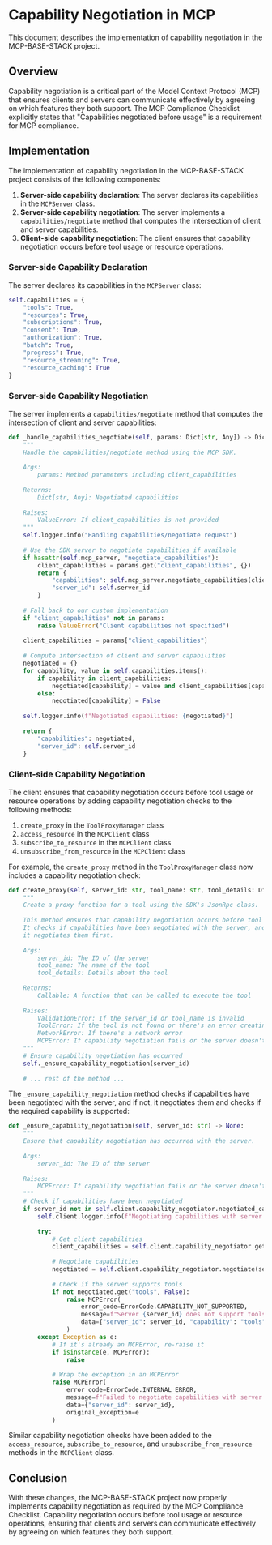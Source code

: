 # Capability Negotiation in MCP

This document describes the implementation of capability negotiation in the MCP-BASE-STACK project.

## Overview

Capability negotiation is a critical part of the Model Context Protocol (MCP) that ensures clients and servers can communicate effectively by agreeing on which features they both support. The MCP Compliance Checklist explicitly states that "Capabilities negotiated before usage" is a requirement for MCP compliance.

## Implementation

The implementation of capability negotiation in the MCP-BASE-STACK project consists of the following components:

1. **Server-side capability declaration**: The server declares its capabilities in the `MCPServer` class.
2. **Server-side capability negotiation**: The server implements a `capabilities/negotiate` method that computes the intersection of client and server capabilities.
3. **Client-side capability negotiation**: The client ensures that capability negotiation occurs before tool usage or resource operations.

### Server-side Capability Declaration

The server declares its capabilities in the `MCPServer` class:

```python
self.capabilities = {
    "tools": True,
    "resources": True,
    "subscriptions": True,
    "consent": True,
    "authorization": True,
    "batch": True,
    "progress": True,
    "resource_streaming": True,
    "resource_caching": True
}
```

### Server-side Capability Negotiation

The server implements a `capabilities/negotiate` method that computes the intersection of client and server capabilities:

```python
def _handle_capabilities_negotiate(self, params: Dict[str, Any]) -> Dict[str, Any]:
    """
    Handle the capabilities/negotiate method using the MCP SDK.
    
    Args:
        params: Method parameters including client_capabilities
        
    Returns:
        Dict[str, Any]: Negotiated capabilities
        
    Raises:
        ValueError: If client_capabilities is not provided
    """
    self.logger.info("Handling capabilities/negotiate request")
    
    # Use the SDK server to negotiate capabilities if available
    if hasattr(self.mcp_server, "negotiate_capabilities"):
        client_capabilities = params.get("client_capabilities", {})
        return {
            "capabilities": self.mcp_server.negotiate_capabilities(client_capabilities),
            "server_id": self.server_id
        }
    
    # Fall back to our custom implementation
    if "client_capabilities" not in params:
        raise ValueError("Client capabilities not specified")
        
    client_capabilities = params["client_capabilities"]
    
    # Compute intersection of client and server capabilities
    negotiated = {}
    for capability, value in self.capabilities.items():
        if capability in client_capabilities:
            negotiated[capability] = value and client_capabilities[capability]
        else:
            negotiated[capability] = False
            
    self.logger.info(f"Negotiated capabilities: {negotiated}")
    
    return {
        "capabilities": negotiated,
        "server_id": self.server_id
    }
```

### Client-side Capability Negotiation

The client ensures that capability negotiation occurs before tool usage or resource operations by adding capability negotiation checks to the following methods:

1. `create_proxy` in the `ToolProxyManager` class
2. `access_resource` in the `MCPClient` class
3. `subscribe_to_resource` in the `MCPClient` class
4. `unsubscribe_from_resource` in the `MCPClient` class

For example, the `create_proxy` method in the `ToolProxyManager` class now includes a capability negotiation check:

```python
def create_proxy(self, server_id: str, tool_name: str, tool_details: Dict[str, Any]) -> Callable:
    """
    Create a proxy function for a tool using the SDK's JsonRpc class.
    
    This method ensures that capability negotiation occurs before tool usage.
    It checks if capabilities have been negotiated with the server, and if not,
    it negotiates them first.
    
    Args:
        server_id: The ID of the server
        tool_name: The name of the tool
        tool_details: Details about the tool
        
    Returns:
        Callable: A function that can be called to execute the tool
        
    Raises:
        ValidationError: If the server_id or tool_name is invalid
        ToolError: If the tool is not found or there's an error creating the proxy
        NetworkError: If there's a network error
        MCPError: If capability negotiation fails or the server doesn't support tools
    """
    # Ensure capability negotiation has occurred
    self._ensure_capability_negotiation(server_id)
    
    # ... rest of the method ...
```

The `_ensure_capability_negotiation` method checks if capabilities have been negotiated with the server, and if not, it negotiates them and checks if the required capability is supported:

```python
def _ensure_capability_negotiation(self, server_id: str) -> None:
    """
    Ensure that capability negotiation has occurred with the server.
    
    Args:
        server_id: The ID of the server
        
    Raises:
        MCPError: If capability negotiation fails or the server doesn't support tools
    """
    # Check if capabilities have been negotiated
    if server_id not in self.client.capability_negotiator.negotiated_capabilities:
        self.client.logger.info(f"Negotiating capabilities with server {server_id} before tool usage")
        
        try:
            # Get client capabilities
            client_capabilities = self.client.capability_negotiator.get_client_capabilities()
            
            # Negotiate capabilities
            negotiated = self.client.capability_negotiator.negotiate(server_id, client_capabilities)
            
            # Check if the server supports tools
            if not negotiated.get("tools", False):
                raise MCPError(
                    error_code=ErrorCode.CAPABILITY_NOT_SUPPORTED,
                    message=f"Server {server_id} does not support tools",
                    data={"server_id": server_id, "capability": "tools"}
                )
        except Exception as e:
            # If it's already an MCPError, re-raise it
            if isinstance(e, MCPError):
                raise
            
            # Wrap the exception in an MCPError
            raise MCPError(
                error_code=ErrorCode.INTERNAL_ERROR,
                message=f"Failed to negotiate capabilities with server {server_id}: {str(e)}",
                data={"server_id": server_id},
                original_exception=e
            )
```

Similar capability negotiation checks have been added to the `access_resource`, `subscribe_to_resource`, and `unsubscribe_from_resource` methods in the `MCPClient` class.

## Conclusion

With these changes, the MCP-BASE-STACK project now properly implements capability negotiation as required by the MCP Compliance Checklist. Capability negotiation occurs before tool usage or resource operations, ensuring that clients and servers can communicate effectively by agreeing on which features they both support.
